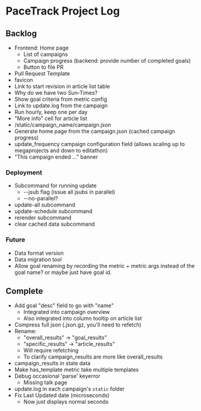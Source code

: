 # PaceTrack Project Log

## Backlog

* Frontend: Home page
  * List of campaigns
  * Campaign progress (backend: provide number of completed goals)
  * Button to file PR
* Pull Request Template
* favicon
* Link to start revision in article list table
* Why do we have two Sun-Times?
* Show goal criteria from metric config
* Link to update.log from the campaign
* Run hourly, keep one per day
* "More info" cell for article list
* /static/campaign_name/campaign.json
* Generate home page from the campaign.json (cached campaign progress)
* update_frequency campaign configuration field (allows scaling up to megaprojects and down to editathon)
* "This campaign ended ..." banner

### Deployment

* Subcommand for running update
  * --jsub flag (issue all jsubs in parallel)
  * --no-parallel?
* update-all subcommand
* update-schedule subcommand
* rerender subcommand
* clear cached data subcommand

### Future

* Data format version
* Data migration tool
* Allow goal renaming by recording the metric + metric args instead of
  the goal name? or maybe just have goal id.


## Complete

* Add goal "desc" field to go with "name"
  * Integrated into campaign overview
  * Also integrated into column tooltip on article list
* Compress full json (.json.gz, you'll need to refetch)
* Rename:
   * "overall_results" -> "goal_results"
   * "specific_results" -> "article_results"
   * Will require refetching
   * To clarify campaign_results are more like overall_results
* campaign_results in state data
* Make has_template metric take multiple templates
* Debug occasional 'parse' keyerror
   * Missing talk page
* update.log in each campaign's `static` folder
* Fix Last Updated date (microseconds)
   * Now just displays normal seconds
